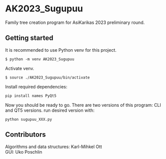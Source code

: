 # AK2023_Sugupuu
Family tree creation program for AsiKarikas 2023 preliminary round.

## Getting started

It is recommended to use Python venv for this project.
```
$ python -m venv AK2023_Sugupuu
```

Activate venv.
```
$ source ./AK2023_Sugupuu/bin/activate
```

Install required dependencies:
```
pip install names PyQt5
```

Now you should be ready to go. There are two versions of this program: CLI and QT5 versions.
run desired version with:
```
python sugupuu_XXX.py
```


## Contributors

Algorithms and data structures: Karl-Mihkel Ott  
GUI: Uko Poschlin
